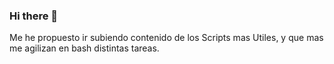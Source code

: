### Hi there 👋
Me he propuesto ir subiendo contenido de los Scripts mas Utiles, y que mas me agilizan en bash distintas tareas.
<!--    
**Ki-pr0/Ki-pr0** is a ✨ _special_ ✨ repository because its `README.md` (this file) appears on your GitHub profile.
  - 🌱 I’m currently learning ...
- ⚡ Fun fact: ...   No me Rindo...
-->
